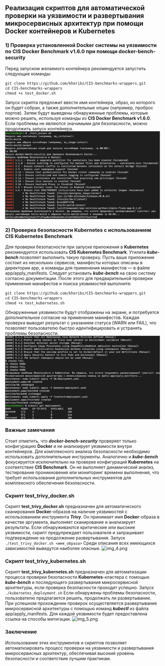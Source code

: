 ## Реализация скриптов для автоматической проверки на уязвимости и развертывания микросервисных архитектур при помощи Docker контейнеров и Kubernetes
### 1) Проверка установленной Docker системы на уязвимости по CIS Docker Benchmark v1.6.0 при помощи docker-bench-security
Перед запуском желаемого контейнера рекомендуется запустить следующие команды:
```
git clone https://github.com/khoribz/CIS-benchmarks-wrappers.git
cd CIS-benchmarks-wrappers
chmod +x test_docker.sh
```
Запуск скрипта предложит ввести имя контейнера, образ, из которого он будет собран, а также дополнительные опции (например, проброс портов). Затем будут выведены обнаруженные проблемы, которые можно решить, используя команды из **CIS Docker Benchmark v1.6.0**. Если проблемы не являются значимыми для безопасности, можно продолжить запуск контейнера.
![img.png](img.png)

### 2) Проверка безопасности Kubernetes с использованием CIS Kubernetes Benchmark
Для проверки безопасности при запуске приложения в **Kubernetes** рекомендуется использовать **CIS Kubernetes Benchmark**. Утилита ***kube-bench*** позволяет выполнить такую проверку. Пусть ваше приложение состоит из нескольких сервисов, манифесты которых описаны в директории app, а команды для применения манифестов — в файле app/apply_manifests.
Следует установить ***kube-bench*** на свою систему согласно документации. После этого для предварительной проверки применения манифестов и поиска уязвимостей выполните:
```
git clone https://github.com/khoribz/CIS-benchmarks-wrappers.git
cd CIS-benchmarks-wrappers
chmod +x test_kubernetes.sh
```
Обнаруженные уязвимости будут отображены на экране, и потребуется дополнительное согласие на применение манифестов.
Каждая проверка выводит результат с указанием статуса (WARN или FAIL), что позволяет пользователю быстро идентифицировать и устранять проблемы безопасности.
![img_3.png](img_3.png)


### Важные замечания
Стоит отметить, что ***docker-bench-security*** проверяет только конфигурацию **Docker** и не анализирует уязвимости внутри контейнеров. Для комплексного анализа безопасности необходимо использовать дополнительные инструменты. Аналогично и ***kube-bench*** фокусируется исключительно на проверке конфигураций **Kubernetes** на соответствие **CIS Benchmark**. Он не выполняет динамический анализ, тестирование проникновения или мониторинг времени выполнения, что требует использования дополнительных инструментов для комплексного обеспечения безопасности.

### Скрипт test_trivy_docker.sh

Скрипт **test_trivy_docker.sh** предназначен для автоматического сканирования **Docker**-образов на наличие уязвимостей с использованием инструмента ***Trivy***. Он принимает имя **Docker**-образа в качестве аргумента, выполняет сканирование и анализирует результаты. Если обнаруживаются критические или высокие уязвимости, скрипт предупреждает пользователя и запрашивает подтверждение на продолжение развертывания.
Запуск 
```./test_trivy_docker.sh <имя_образа>```
Среди описания всех имеющихся зависимостей выведутся наиболее опасные.
![img_4.png](img_4.png)

### Скрипт test_trivy_kubernetes.sh 
Скрипт **test_trivy_kubernetes.sh** предназначен для автоматизации процесса проверки безопасности **Kubernetes**-кластера с помощью ***kube-bench*** и последующего развертывания микросервисной архитектуры, если проверка безопасности проходит успешно. 
Запуск ```./kubernetes_deployment.sh```
Если обнаружены проблемы безопасности, пользователю предлагается решить, продолжать ли развертывание. При успешном прохождении проверок осуществляется развертывание микросервисной архитектуры с помощью команд ***kubectl*** из файла app/apply_manifests. Для каждой уязвимости будет предоставлена ссылка на способы митигации.
![img_5.png](img_5.png)

### Заключение
Использование этих инструментов и скриптов позволяет автоматизировать процесс проверки на уязвимости и развертывания микросервисных архитектур, обеспечивая высокий уровень безопасности и соответствие лучшим практикам.